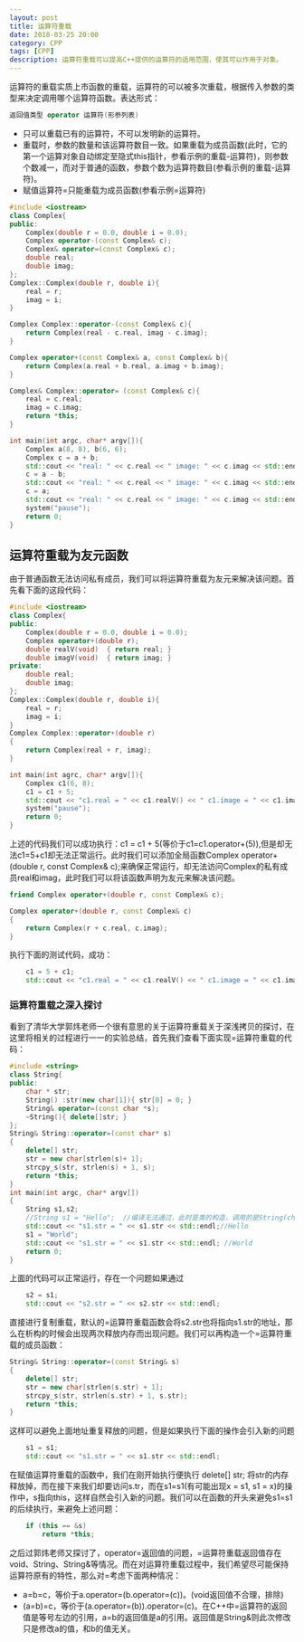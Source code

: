 ```yaml
---
layout: post
title: 运算符重载
date: 2018-03-25 20:00
category: CPP
tags: [CPP]
description: 运算符重载可以提高C++提供的运算符的适用范围，使其可以作用于对象。
---
```


运算符的重载实质上市函数的重载，运算符的可以被多次重载，根据传入参数的类型来决定调用哪个运算符函数。表达形式：

```c++
返回值类型 operator 运算符(形参列表)
```

- 只可以重载已有的运算符，不可以发明新的运算符。
-  重载时，参数的数量和该运算符数目一致。如果重载为成员函数(此时，它的第一个运算对象自动绑定至隐式this指针，参看示例的重载-运算符)，则参数个数减一，而对于普通的函数，参数个数为运算符数目(参看示例的重载-运算符)。
- 赋值运算符=只能重载为成员函数(参看示例=运算符)

```c++
#include <iostream>
class Complex{
public:
	Complex(double r = 0.0, double i = 0.0);
	Complex operator-(const Complex& c);
	Complex& operator=(const Complex& c);
	double real;
	double imag;
};
Complex::Complex(double r, double i){
	real = r;
	imag = i;
}

Complex Complex::operator-(const Complex& c){
	return Complex(real - c.real, imag - c.imag);
}

Complex operator+(const Complex& a, const Complex& b){
	return Complex(a.real + b.real, a.imag + b.imag);
}

Complex& Complex::operator= (const Complex& c){
	real = c.real;
	imag = c.imag;
	return *this;
}

int main(int argc, char* argv[]){
	Complex a(8, 8), b(6, 6);
	Complex c = a + b;
	std::cout << "real: " << c.real << " image: " << c.imag << std::endl;  //14,14
	c = a - b;
	std::cout << "real: " << c.real << " image: " << c.imag << std::endl; //2,2
	c = a;
	std::cout << "real: " << c.real << " image: " << c.imag << std::endl; //8,8
	system("pause");
	return 0;
}
```

## 运算符重载为友元函数

由于普通函数无法访问私有成员，我们可以将运算符重载为友元来解决该问题。首先看下面的这段代码：

```C++
#include <iostream>
class Complex{
public:
	Complex(double r = 0.0, double i = 0.0);
	Complex operator+(double r);
	double realV(void)	{ return real; }
	double imagV(void)	{ return imag; }
private:
	double real;
	double imag;
};
Complex::Complex(double r, double i){
	real = r;
	imag = i;
}
Complex Complex::operator+(double r)
{
	return Complex(real + r, imag);
}

int main(int agrc, char* argv[]){
	Complex c1(6, 8);
	c1 = c1 + 5;
	std::cout << "c1.real = " << c1.realV() << " c1.image = " << c1.imagV() << std::endl;	//11,8
	system("pause");
	return 0;
}
```

上述的代码我们可以成功执行：c1 = c1 + 5(等价于c1=c1.operator+(5)),但是却无法c1=5+c1却无法正常运行。此时我们可以添加全局函数Complex operator+(double r, const Complex& c);来确保正常运行，却无法访问Complex的私有成员real和imag，此时我们可以将该函数声明为友元来解决该问题。

```C++
friend Complex operator+(double r, const Complex& c);
```

```C++
Complex operator+(double r, const Complex& c)
{
	return Complex(r + c.real, c.imag);
}
```

执行下面的测试代码，成功：

```C++
	c1 = 5 + c1;
	std::cout << "c1.real = " << c1.realV() << " c1.image = " << c1.imagV() << std::endl;//16,8
```

### 运算符重载之深入探讨

看到了清华大学郭炜老师一个很有意思的关于运算符重载关于深浅拷贝的探讨，在这里将相关的过程进行一一的实验总结，首先我们查看下面实现=运算符重载的代码：

```C++
#include <string>
class String{
public:
	char * str;
	String() :str(new char[1]){ str[0] = 0; }
	String& operator=(const char *s);
	~String(){ delete[]str; }
};
String& String::operator=(const char* s)
{
	delete[] str;
	str = new char[strlen(s)+ 1];
	strcpy_s(str, strlen(s) + 1, s);
	return *this;
}
int main(int argc, char* argv[])
{
	String s1,s2;
    //String s1 = "Hello";	//编译无法通过，此时是类的构造，调用的是String(char*)的构造函数		s1 = "Hello";			//s1.operator=("Hello")
	std::cout << "s1.str = " << s1.str << std::endl;//Hello
	s1 = "World";
	std::cout << "s1.str = " << s1.str << std::endl; //World
	return 0;
}
```

上面的代码可以正常运行，存在一个问题如果通过

```c++
	s2 = s1;
	std::cout << "s2.str = " << s2.str << std::endl;
```

直接进行复制重载，默认的=运算符重载函数会将s2.str也将指向s1.str的地址，那么在析构的时候会出现两次释放内存而出现问题。我们可以再构造一个=运算符重载的成员函数：

```C++
String& String::operator=(const String& s)
{
	delete[] str;
	str = new char[strlen(s.str) + 1];
	strcpy_s(str, strlen(s.str) + 1, s.str);
	return *this;
}
```

这样可以避免上面地址重复释放的问题，但是如果执行下面的操作会引入新的问题

```C++
	s1 = s1;
	std::cout << "s1.str = " << s1.str << std::endl;
```

在赋值运算符重载的函数中，我们在刚开始执行便执行 delete[] str; 将str的内存释放掉，而在接下来我们却要访问s.tr，而在s1=s1(有可能出现x = s1, s1 = x)的操作中，s指向this，这样自然会引入新的问题。我们可以在函数的开头来避免s1=s1的后续执行，来避免上述问题：

```C++
	if (this == &s)
		return *this;
```

之后过郭炜老师又探讨了，operator=返回值的问题，=运算符重载返回值存在void、String、String&等情况。而在对运算符重载过程中，我们希望尽可能保持运算符原有的特性，那么对=考虑下面两种情况：

- a=b=c，等价于a.operator=(b.operator=(c))。(void返回值不合理，排除)
- (a=b)=c，等价于(a.operator=(b)).operator=(c)。在C++中=运算符的返回值是等号左边的引用，a=b的返回值是a的引用。返回值是String&则此次修改只是修改a的值，和b的值无关。





